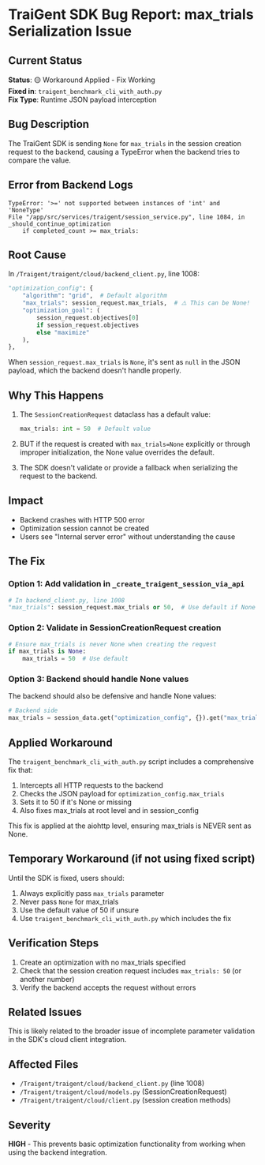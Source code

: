 # TraiGent SDK Bug Report: max_trials Serialization Issue

## Current Status
**Status**: 🟡 Workaround Applied - Fix Working  
**Fixed in**: `traigent_benchmark_cli_with_auth.py`  
**Fix Type**: Runtime JSON payload interception

## Bug Description
The TraiGent SDK is sending `None` for `max_trials` in the session creation request to the backend, causing a TypeError when the backend tries to compare the value.

## Error from Backend Logs
```
TypeError: '>=' not supported between instances of 'int' and 'NoneType'
File "/app/src/services/traigent/session_service.py", line 1084, in _should_continue_optimization
    if completed_count >= max_trials:
```

## Root Cause
In `/Traigent/traigent/cloud/backend_client.py`, line 1008:

```python
"optimization_config": {
    "algorithm": "grid",  # Default algorithm
    "max_trials": session_request.max_trials,  # ⚠️ This can be None!
    "optimization_goal": (
        session_request.objectives[0]
        if session_request.objectives
        else "maximize"
    ),
},
```

When `session_request.max_trials` is `None`, it's sent as `null` in the JSON payload, which the backend doesn't handle properly.

## Why This Happens
1. The `SessionCreationRequest` dataclass has a default value:
   ```python
   max_trials: int = 50  # Default value
   ```

2. BUT if the request is created with `max_trials=None` explicitly or through improper initialization, the None value overrides the default.

3. The SDK doesn't validate or provide a fallback when serializing the request to the backend.

## Impact
- Backend crashes with HTTP 500 error
- Optimization session cannot be created
- Users see "Internal server error" without understanding the cause

## The Fix

### Option 1: Add validation in `_create_traigent_session_via_api`
```python
# In backend_client.py, line 1008
"max_trials": session_request.max_trials or 50,  # Use default if None
```

### Option 2: Validate in SessionCreationRequest creation
```python
# Ensure max_trials is never None when creating the request
if max_trials is None:
    max_trials = 50  # Use default
```

### Option 3: Backend should handle None values
The backend should also be defensive and handle None values:
```python
# Backend side
max_trials = session_data.get("optimization_config", {}).get("max_trials") or 50
```

## Applied Workaround
The `traigent_benchmark_cli_with_auth.py` script includes a comprehensive fix that:
1. Intercepts all HTTP requests to the backend
2. Checks the JSON payload for `optimization_config.max_trials`
3. Sets it to 50 if it's None or missing
4. Also fixes max_trials at root level and in session_config

This fix is applied at the aiohttp level, ensuring max_trials is NEVER sent as None.

## Temporary Workaround (if not using fixed script)
Until the SDK is fixed, users should:
1. Always explicitly pass `max_trials` parameter
2. Never pass `None` for max_trials
3. Use the default value of 50 if unsure
4. Use `traigent_benchmark_cli_with_auth.py` which includes the fix

## Verification Steps
1. Create an optimization with no max_trials specified
2. Check that the session creation request includes `max_trials: 50` (or another number)
3. Verify the backend accepts the request without errors

## Related Issues
This is likely related to the broader issue of incomplete parameter validation in the SDK's cloud client integration.

## Affected Files
- `/Traigent/traigent/cloud/backend_client.py` (line 1008)
- `/Traigent/traigent/cloud/models.py` (SessionCreationRequest)
- `/Traigent/traigent/cloud/client.py` (session creation methods)

## Severity
**HIGH** - This prevents basic optimization functionality from working when using the backend integration.